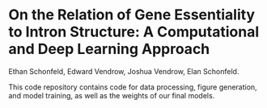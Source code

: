# On the Relation of Gene Essentiality to Intron Structure: A Computational and Deep Learning Approach
Ethan Schonfeld, Edward Vendrow, Joshua Vendrow, Elan Schonfeld.

This code repository contains code for data processing, figure generation, and model training, as well as the weights of our final models.

